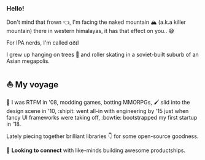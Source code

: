 ### Hello!

Don't mind that frown :point_left:, I'm facing the naked mountain :mountain_snow: (a.k.a killer mountain) there in western himalayas, it has that effect on you.. :sweat_smile:

For IPA nerds, I'm called ɑðɪl

I grew up hanging on trees :orangutan: and roller skating in a soviet-built suburb of an Asian megapolis.

## :sailboat: My voyage

:triumph: I was RTFM in '08, modding games, botting MMORPGs, :paintbrush: slid into the design scene in '10, :shipit: went all-in with engineering by '15 just when fancy UI frameworks were taking off, :bowtie: bootstrapped my first startup in '18.

Lately piecing together brilliant libraries :point_down: for some open-source goodness.

:call_me_hand: **Looking to connect** with like-minds building awesome productships.
